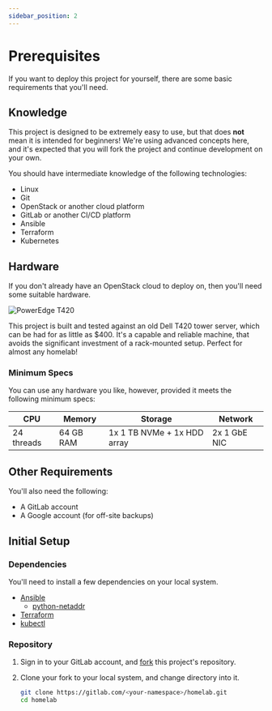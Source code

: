 ```yaml
---
sidebar_position: 2
---
```


# Prerequisites

If you want to deploy this project for yourself, there are some basic
 requirements that you'll need.

## Knowledge

This project is designed to be extremely easy to use, but that does **not**
 mean it is intended for beginners! We're using advanced concepts here, and
 it's expected that you will fork the project and continue development on
 your own.

You should have intermediate knowledge of the following technologies:

- Linux
- Git
- OpenStack or another cloud platform
- GitLab or another CI/CD platform
- Ansible
- Terraform
- Kubernetes

## Hardware

If you don't already have an OpenStack cloud to deploy on, then you'll need
 some suitable hardware.

<div class="text--center">
    <img src={require('./.assets/poweredge_t420.png').default} alt="PowerEdge T420" style={{width: 360}} />
</div>

This project is built and tested against an old Dell T420 tower server, which
 can be had for as little as $400. It's a capable and reliable machine, that
 avoids the significant investment of a rack-mounted setup. Perfect for almost
 any homelab!

### Minimum Specs

You can use any hardware you like, however, provided it meets the following
 minimum specs:

| CPU        | Memory    | Storage                       | Network      |
|------------|-----------|-------------------------------|--------------|
| 24 threads | 64 GB RAM | 1x 1 TB NVMe + 1x HDD array   | 2x 1 GbE NIC |

## Other Requirements

You'll also need the following:

- A GitLab account
- A Google account (for off-site backups)

## Initial Setup

### Dependencies

You'll need to install a few dependencies on your local system.

- [Ansible](https://www.ansible.com/)
  - [python-netaddr](https://pypi.org/project/netaddr)
- [Terraform](https://www.terraform.io/)
- [kubectl](https://kubernetes.io/docs/reference/kubectl/)

### Repository

1. Sign in to your GitLab account, and
   [fork](https://gitlab.com/ralgar/homelab/-/forks/new) this project's
   repository.

1. Clone your fork to your local system, and change directory into it.

   ```sh
   git clone https://gitlab.com/<your-namespace>/homelab.git
   cd homelab
   ```
